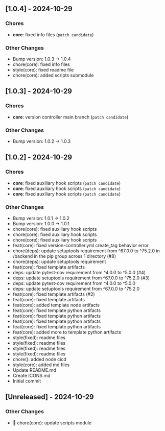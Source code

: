 ## [1.0.4] - 2024-10-29

### Chores

- **core**: fixed info files (`patch candidate`)

### Other Changes

- Bump version: 1.0.3 → 1.0.4
- chore(core): fixed info files
- style(core): fixed readme file
- chore(core): added scripts submodule

## [1.0.3] - 2024-10-29

### Chores

- **core**: version controller main branch (`patch candidate`)

### Other Changes

- Bump version: 1.0.2 → 1.0.3

## [1.0.2] - 2024-10-29

### Chores

- **core**: fixed auxiliary hook scripts (`patch candidate`)
- **core**: fixed auxiliary hook scripts (`patch candidate`)
- **core**: fixed auxiliary hook scripts (`patch candidate`)

### Other Changes

- Bump version: 1.0.1 → 1.0.2
- Bump version: 1.0.0 → 1.0.1
- chore(core): fixed auxiliary hook scripts
- chore(core): fixed auxiliary hook scripts
- chore(core): fixed auxiliary hook scripts
- feat(core): fixed version-controller.yml create_tag behavior error
- chore(deps): update setuptools requirement from ^67.0.0 to ^75.2.0 in /backend in the pip group across 1 directory (#8)
- chore(deps): update setuptools requirement
- feat(core): fixed template artifacts
- deps: update pytest-cov requirement from ^4.0.0 to ^5.0.0 (#4)
- deps: update setuptools requirement from ^67.0.0 to ^75.2.0 (#3)
- deps: update pytest-cov requirement from ^4.0.0 to ^5.0.0
- deps: update setuptools requirement from ^67.0.0 to ^75.2.0
- feat(core): fixed template artifacts (#2)
- feat(core): fixed template artifacts
- feat(core): added template node artifacts
- feat(core): fixed template python artifacts
- feat(core): fixed template python artifacts
- feat(core): fixed template python artifacts
- feat(core): fixed template python artifacts
- feat(core): added more to template python artifacts
- style(fixed): readme files
- style(fixed): readme files
- style(fixed): readme files
- style(fixed): readme files
- chore(): added node cicd
- style(core): added md files
- Update README.md
- Create ICONS.md
- Initial commit

## [Unreleased] - 2024-10-29

### Other Changes

- 🔧 chore(core): update scripts module

